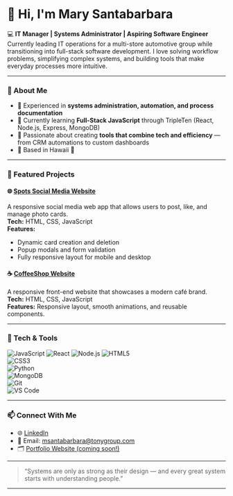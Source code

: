 # 👋 Hi, I'm Mary Santabarbara  

💻 **IT Manager | Systems Administrator | Aspiring Software Engineer**  
Currently leading IT operations for a multi-store automotive group while transitioning into full-stack software development. I love solving workflow problems, simplifying complex systems, and building tools that make everyday processes more intuitive.  

---

### 🚀 About Me  
- 🔧 Experienced in **systems administration, automation, and process documentation**  
- 🌱 Currently learning **Full-Stack JavaScript** through TripleTen (React, Node.js, Express, MongoDB)  
- 🧠 Passionate about creating **tools that combine tech and efficiency** — from CRM automations to custom dashboards  
- 🏡 Based in Hawaii 🌺  

---

### 🧩 Featured Projects  

#### 🌐 [Spots Social Media Website](https://mestabarbara.github.io/se_project_spots/index.html)
A responsive social media web app that allows users to post, like, and manage photo cards.  
**Tech:** HTML, CSS, JavaScript  
**Features:**  
- Dynamic card creation and deletion  
- Popup modals and form validation  
- Fully responsive layout for mobile and desktop  

#### ☕ [CoffeeShop Website](https://github.com/mestabarbara/coffeeshop)
A responsive front-end website that showcases a modern café brand.  
**Tech:** HTML, CSS, JavaScript  
**Features:** Responsive layout, smooth animations, and reusable components.  

---

### 🧰 Tech & Tools  
![JavaScript](https://img.shields.io/badge/JavaScript-F7DF1E?style=for-the-badge&logo=javascript&logoColor=000)  ![React](https://img.shields.io/badge/React-61DAFB?style=for-the-badge&logo=react&logoColor=000)  ![Node.js](https://img.shields.io/badge/Node.js-339933?style=for-the-badge&logo=node.js&logoColor=fff)  ![HTML5](https://img.shields.io/badge/HTML5-E34F26?style=for-the-badge&logo=html5&logoColor=fff)  
![CSS3](https://img.shields.io/badge/CSS3-1572B6?style=for-the-badge&logo=css3&logoColor=fff)  
![Python](https://img.shields.io/badge/Python-3776AB?style=for-the-badge&logo=python&logoColor=fff)  
![MongoDB](https://img.shields.io/badge/MongoDB-4EA94B?style=for-the-badge&logo=mongodb&logoColor=fff)  
![Git](https://img.shields.io/badge/Git-F05032?style=for-the-badge&logo=git&logoColor=fff)  
![VS Code](https://img.shields.io/badge/VS_Code-007ACC?style=for-the-badge&logo=visualstudiocode&logoColor=fff)  

---

### 📫 Connect With Me  
- 🌐 [LinkedIn](https://linkedin.com/in/marysantabarbara)  
- 📧 Email: [msantabarbara@tonygroup.com](mailto:msantabarbara@tonygroup.com)  
- 🗂️ [Portfolio Website (coming soon!)](https://github.com/mestabarbara)  

---

> “Systems are only as strong as their design — and every great system starts with understanding people.”

---
